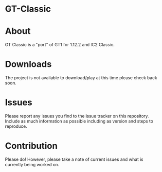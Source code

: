 # GT-Classic
# About 
GT Classic is a "port" of GT1 for 1.12.2 and IC2 Classic.

# Downloads
The project is not available to download/play at this time please check back soon.

# Issues
Please report any issues you find to the issue tracker on this repository. Include as much information as possible including as version and steps to reproduce.

# Contribution
Please do! However, please take a note of current issues and what is currently being worked on.
